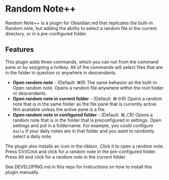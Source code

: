 # Random Note++

Random Note++ is a plugin for Obisidian.md that replicates the built-in Random note, but adding the ability to select a random file in the current directory, or in a pre-configured folder.

## Features

This plugin adds three commands, which you can run from the command pane or by assigning a hotkey. All of the commands will select files that are in the folder in question or anywhere in descendants.
- **Open random note** - (Default: ⌘R) The same behavior as the built-in Open random note. Opens a random file anywhere within the root folder or descendants.
- **Open random note in current folder** - (Default: ⌘⇧R) Opens a random note that is in the same folder as the file pane that is currently active. Not available unless the active pane is a file.
- **Open random note in configured folder** - (Default: ⌘⎇R) Opens a random note that is in the folder that is preconfigured in settings. Open settings and put in a foldername. For example, you could configure `daily` if your daily notes are in that folder and you want to randomly select a daily note.

The plugin also installs an icon in the ribbon. Click it to open a random note. Press Ctrl/Cmd and click for a random note in the pre-configured folder. Press Alt and click for a random note in the current folder.

See DEVELOPING.md in this repo for instructions on how to install this plugin manually.